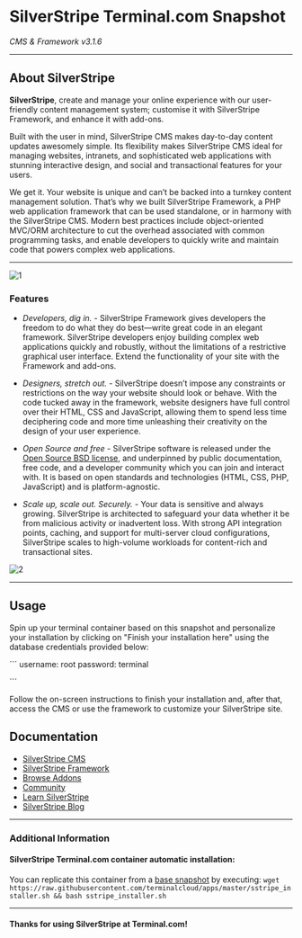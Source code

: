 # **SilverStripe** Terminal.com Snapshot
*CMS & Framework v3.1.6*

---

## About SilverStripe
**SilverStripe**, create and manage your online experience with our user-friendly content management system; customise it with SilverStripe Framework, and enhance it with add-ons.

Built with the user in mind, SilverStripe CMS makes day-to-day content updates awesomely simple. Its flexibility makes SilverStripe CMS ideal for managing websites, intranets, and sophisticated web applications with stunning interactive design, and social and transactional features for your users.

We get it. Your website is unique and can’t be backed into a turnkey content management solution. That’s why we built SilverStripe Framework, a PHP web application framework that can be used standalone, or in harmony with the SilverStripe CMS. Modern best practices include object-oriented MVC/ORM architecture to cut the overhead associated with common programming tasks, and enable developers to quickly write and maintain code that powers complex web applications.

---

![1](http://www.silverstripe.org/assets/2014/Screenshots/CMS-screenshot.jpg)

### Features
- *Developers, dig in.* - SilverStripe Framework gives developers the freedom to do what they do best—write great code in an elegant framework. SilverStripe developers enjoy building complex web applications quickly and robustly, without the limitations of a restrictive graphical user interface. Extend the functionality of your site with the Framework and add-ons.

- *Designers, stretch out.* - SilverStripe doesn’t impose any constraints or restrictions on the way your website should look or behave. With the code tucked away in the framework, website designers have full control over their HTML, CSS and JavaScript, allowing them to spend less time deciphering code and more time unleashing their creativity on the design of your user experience.

- *Open Source and free* - SilverStripe software is released under the [Open Source BSD license](http://www.silverstripe.org/software/framework/bsd-license/), and underpinned by public documentation, free code, and a developer community which you can join and interact with. It is based on open standards and technologies (HTML, CSS, PHP, JavaScript) and is platform-agnostic.

- *Scale up, scale out. Securely.* - Your data is sensitive and always growing. SilverStripe is architected to safeguard your data whether it be from malicious activity or inadvertent loss. With strong API integration points, caching, and support for multi-server cloud configurations, SilverStripe scales to high-volume workloads for content-rich and transactional sites.

![2](http://www.silverstripe.org/assets/Uploads/framework-code-2.png)

---

## Usage
Spin up your terminal container based on this snapshot and personalize your installation by clicking on "Finish your installation here" using the database credentials provided below:

´´´
username: root
password: terminal

´´´

Follow the on-screen instructions to finish your installation and, after that, access the CMS or use the framework to customize your SilverStripe site.


## Documentation
- [SilverStripe CMS](http://www.silverstripe.org/software/cms/)
- [SilverStripe Framework](http://www.silverstripe.org/software/framework/)
- [Browse Addons](http://www.silverstripe.org/software/addons/)
- [Community](http://www.silverstripe.org/community/)
- [Learn SilverStripe](http://www.silverstripe.org/learn/)
- [SilverStripe Blog](http://www.silverstripe.org/blog/)

---

### Additional Information
#### SilverStripe Terminal.com container automatic installation:
You can replicate this container from a [base snapshot](https://www.terminal.com/tiny/FzpHiTXG1K) by executing:
`wget https://raw.githubusercontent.com/terminalcloud/apps/master/sstripe_installer.sh && bash sstripe_installer.sh`

---

#### Thanks for using SilverStripe at Terminal.com!
